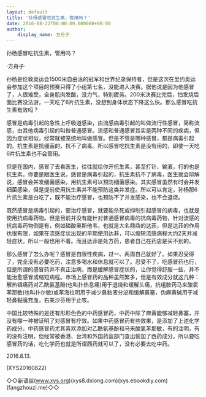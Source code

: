 ```yaml
---
layout: default
title: '孙杨感冒吃抗生素，管用吗？'
date: 2016-08-22T00:00:00.000000+08:00
author:
    display_name: 方舟子
---
```


孙杨感冒吃抗生素，管用吗？

·方舟子·

孙杨是伦敦奥运会1500米自由泳的冠军和世界纪录保持者，但是这次在里约奥运会参加这个项目的预赛只得了小组第七名，没能进入决赛。据他说是因为他感冒了，人很难受，全身肌肉发酸，没力气，特别疲劳。200米决赛比完后，怕发烧后面比赛没法游，一天吃了6片抗生素，没想到身体状态下降这么快。那么感冒吃抗生素有效吗？

感冒是病毒引起的急性上呼吸道感染，由流感病毒引起的叫做流行性感冒，简称流感，由其他病毒引起的叫做普通感冒。流感和普通感冒其实是两种不同的疾病，但因为症状相似，经常就被笼统地叫做感冒。但是不管是哪种感冒，都是病毒引起的。抗生素是抗细菌的，抗不了病毒。所以感冒吃抗生素是没有用的，即使一天吃6片抗生素也不会管用。

但是在国内，感冒了去看医生，往往就给你开抗生素，甚至打针、输液，打的也是抗生素。你要是跟医生说，感冒是病毒引起的，抗生素抗不了病毒，医生就会辩解说，感冒会并发细菌感染，用抗生素可以预防细菌感染。其实感冒虽然有时会并发细菌感染，但是提前使用抗生素并不能预防这类并发症。所以可以肯定，孙杨那6片抗生素是白吃了，既不能治疗感冒，也预防不了并发感染，也不会退烧。

既然感冒是病毒引起的，要治疗感冒，就要能杀死或抑制引起感冒的病毒，也就是使用抗病毒药物。但是目前并没有能针对普通感冒病毒的抗病毒药物，针对流感的抗病毒药物倒是有，例如磷酸奥斯他韦，也就是大名鼎鼎的达菲，但是达菲的作用也很有限，如果在流感症状出现的早期使用达菲，可以缩短流感病程大约2天并减轻症状。所以一般也用不着。而且达菲是处方药，患者自己在药店是买不到的。

那么感冒了怎么办呢？感冒是自限性疾病，过一、两周自己就好了。如果忍受得了，完全没有必要吃药，注意多喝水和休息就可以了。忍受不了，吃感冒药也行，但是所谓的感冒药并不真正治病，而是缓解感冒症状的，让你觉得舒服一些，并不能治愈感冒或缩短病程。市场上感冒药的品种虽然繁多，但是有效成分就这几种：解热镇痛药对乙酰氨基酚(也叫扑热息痛)用于退烧和缓解头痛，抗组胺药马来酸氯苯那敏(也叫扑尔敏)或苯海拉明用于减少鼻黏液分泌和缓解鼻塞，伪麻黄碱用于减轻鼻黏膜充血，右美沙芬用于止咳。

中国比较特殊的是还有形形色色的中药感冒药，中药中除了麻黄能够减轻鼻塞，并没有哪一种被证明了对感冒有疗效。如果中药感冒药有些效果，是添加了上述化学药成分。中药感冒药尤其喜欢添加对乙酰氨基酚和马来酸氯苯那敏，有的注明，有的没有注明，但经常被香港、台湾和外国药监部门查出偷加了西药成分。所以要吃感冒药的话，吃化学药也就是所谓西药就可以了，没有必要去吃中药。

2016.8.13.

(XYS20160822)

◇◇新语丝(www.xys.org)(xys8.dxiong.com)(xys.ebookdiy.com)(fangzhouzi.me)◇◇

